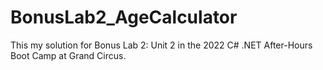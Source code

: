 # BonusLab2_AgeCalculator
This my solution for Bonus Lab 2: Unit 2 in the 2022 C# .NET After-Hours Boot Camp at Grand Circus.

